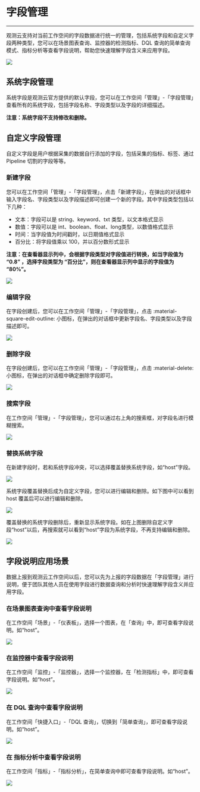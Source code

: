 # 字段管理
---

观测云支持对当前工作空间的字段数据进行统一的管理，包括系统字段和自定义字段两种类型，您可以在场景图表查询、监控器的检测指标、DQL 查询的简单查询模式、指标分析等查看字段说明，帮助您快速理解字段含义来应用字段。

![](img/3.field_1.png)

## 系统字段管理

系统字段是观测云官方提供的默认字段，您可以在工作空间「管理」-「字段管理」查看所有的系统字段，包括字段名称、字段类型以及字段的详细描述。

**注意：系统字段不支持修改和删除。**


## 自定义字段管理

自定义字段是用户根据采集的数据自行添加的字段，包括采集的指标、标签、通过 Pipeline 切割的字段等等。

### 新建字段

您可以在工作空间「管理」-「字段管理」，点击「新建字段」，在弹出的对话框中输入字段名、字段类型以及字段描述即可创建一个新的字段。其中字段类型包括以下几种：

- 文本：字段可以是 string、keyword、txt 类型，以文本格式显示
- 数值：字段可以是 int、boolean、float、long类型，以数值格式显示
- 时间：当字段值为时间戳时，以日期值格式显示
- 百分比：将字段值乘以 100，并以百分数形式显示

**注意：在查看器显示列中，会根据字段类型对字段值进行转换，如当字段值为 “0.8” ，选择字段类型为 “百分比”，则在查看器显示列中显示的字段值为 “80%”。**

![](img/3.field_2.png)

### 编辑字段

在字段创建后，您可以在工作空间「管理」-「字段管理」，点击 :material-square-edit-outline: 小图标，在弹出的对话框中更新字段名、字段类型以及字段描述即可。

![](img/3.field_3.png)



### 删除字段

在字段创建后，您可以在工作空间「管理」-「字段管理」，点击 :material-delete: 小图标，在弹出的对话框中确定删除字段即可。



![](img/3.field_4.png)

### 搜索字段

在工作空间「管理」-「字段管理」，您可以通过右上角的搜索框，对字段名进行模糊搜索。

![](img/3.field_5.png)

### 替换系统字段

在新建字段时，若和系统字段冲突，可以选择覆盖替换系统字段，如“host”字段。

![](img/3.field_6.png)

系统字段覆盖替换后成为自定义字段，您可以进行编辑和删除。如下图中可以看到 host 覆盖后可以进行编辑和删除。

![](img/3.field_7.png)

覆盖替换的系统字段删除后，重新显示系统字段。如在上图删除自定义字段“host”以后，再搜索就可以看到“host”字段为系统字段，不再支持编辑和删除。

![](img/3.field_8.png)

## 字段说明应用场景

数据上报到观测云工作空间以后，您可以先为上报的字段数据在「字段管理」进行说明，便于团队其他人员在使用字段进行数据查询和分析时快速理解字段含义并应用字段。

### 在场景图表查询中查看字段说明

在工作空间「场景」-「仪表板」，选择一个图表，在「查询」中，即可查看字段说明。如“host”。

![](img/3.field_9.png)

### 在监控器中查看字段说明

在工作空间「监控」-「监控器」，选择一个监控器，在「检测指标」中，即可查看字段说明。如“host”。

![](img/3.field_9.1.png)



### 在 DQL 查询中查看字段说明

在工作空间「快捷入口」-「DQL 查询」，切换到「简单查询」，即可查看字段说明。如“host”。

![](img/3.field_9.2.png)



### 在 指标分析中查看字段说明

在工作空间「指标」-「指标分析」，在简单查询中即可查看字段说明。如“host”。

![](img/3.field_9.3.png)
